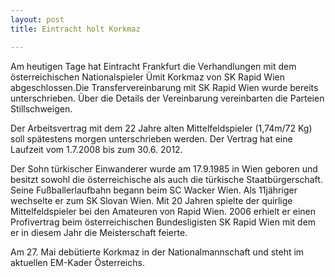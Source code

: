 ```yaml
---
layout: post
title: Eintracht holt Korkmaz

---
```


Am heutigen Tage hat Eintracht Frankfurt die Verhandlungen mit dem österreichischen Nationalspieler Ümit Korkmaz von SK Rapid Wien abgeschlossen.Die Transfervereinbarung mit SK Rapid Wien wurde bereits unterschrieben. Über die Details der Vereinbarung vereinbarten die Parteien Stillschweigen. 

Der Arbeitsvertrag mit dem 22 Jahre alten Mittelfeldspieler (1,74m/72 Kg) soll spätestens morgen unterschrieben werden. Der Vertrag hat eine Laufzeit vom 1.7.2008 bis zum 30.6. 2012.  
  
Der Sohn türkischer Einwanderer wurde am 17.9.1985 in Wien geboren und besitzt sowohl die österreichische als auch die türkische Staatbürgerschaft. Seine Fußballerlaufbahn begann beim SC Wacker Wien. Als 11jähriger wechselte er zum SK Slovan Wien. Mit 20 Jahren spielte der quirlige Mittelfeldspieler bei den Amateuren von Rapid Wien. 2006 erhielt er einen Profivertrag beim österreichischen Bundesligisten SK Rapid Wien mit dem er in diesem Jahr die Meisterschaft feierte.  
  
Am 27. Mai debütierte Korkmaz in der Nationalmannschaft und steht im aktuellen EM-Kader Österreichs.
